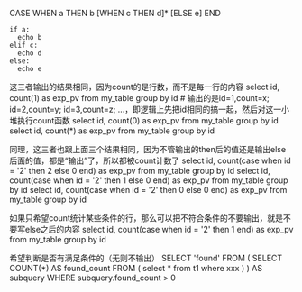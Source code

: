 CASE WHEN a THEN b [WHEN c THEN d]* [ELSE e] END
```
if a:
  echo b
elif c:
  echo d
else:
  echo e
```

这三者输出的结果相同，因为count的是行数，而不是每一行的内容
select id, count(1) as exp_pv from my_table group by id  # 输出的是id=1,count=x; id=2,count=y; id=3,count=z; ...，即逻辑上先把id相同的搞一起，然后对这一小堆执行count函数
select id, count(0) as exp_pv from my_table group by id
select id, count(*) as exp_pv from my_table group by id

同理，这三者也跟上面三个结果相同，因为不管输出的then后的值还是输出else后面的值，都是“输出”了，所以都被count计数了
select id, count(case when id = '2' then 2 else 0 end) as exp_pv from my_table group by id
select id, count(case when id = '2' then 1 else 0 end) as exp_pv from my_table group by id
select id, count(case when id = '2' then 0 else 0 end) as exp_pv from my_table group by id

如果只希望count统计某些条件的行，那么可以把不符合条件的不要输出，就是不要写else之后的内容
select id, count(case when id = '2' then 1 end) as exp_pv from my_table group by id 


希望判断是否有满足条件的（无则不输出）
SELECT 'found'
FROM (
  SELECT COUNT(*) AS found_count
  FROM (
    select * from t1 where xxx
  )
) AS subquery
WHERE subquery.found_count > 0